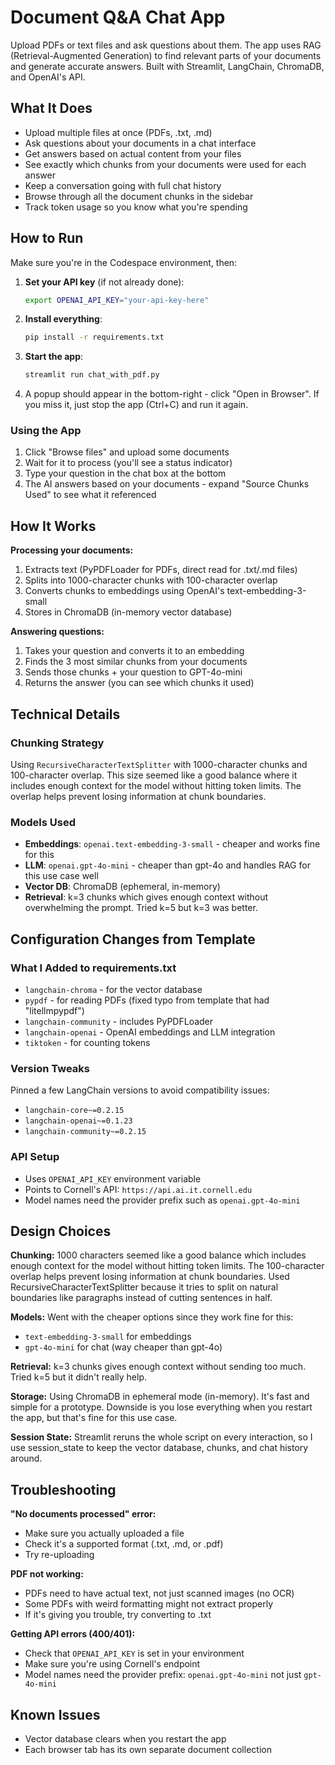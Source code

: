 
# Document Q&A Chat App

Upload PDFs or text files and ask questions about them. The app uses RAG (Retrieval-Augmented Generation) to find relevant parts of your documents and generate accurate answers. Built with Streamlit, LangChain, ChromaDB, and OpenAI's API.

## What It Does

- Upload multiple files at once (PDFs, .txt, .md)
- Ask questions about your documents in a chat interface
- Get answers based on actual content from your files
- See exactly which chunks from your documents were used for each answer
- Keep a conversation going with full chat history
- Browse through all the document chunks in the sidebar
- Track token usage so you know what you're spending

## How to Run

Make sure you're in the Codespace environment, then:

1. **Set your API key** (if not already done):
   ```bash
   export OPENAI_API_KEY="your-api-key-here"
   ```

2. **Install everything**:
   ```bash
   pip install -r requirements.txt
   ```

3. **Start the app**:
   ```bash
   streamlit run chat_with_pdf.py
   ```

4. A popup should appear in the bottom-right - click "Open in Browser". If you miss it, just stop the app (Ctrl+C) and run it again.

### Using the App

1. Click "Browse files" and upload some documents
2. Wait for it to process (you'll see a status indicator)
3. Type your question in the chat box at the bottom
4. The AI answers based on your documents - expand "Source Chunks Used" to see what it referenced

## How It Works

**Processing your documents:**
1. Extracts text (PyPDFLoader for PDFs, direct read for .txt/.md files)
2. Splits into 1000-character chunks with 100-character overlap
3. Converts chunks to embeddings using OpenAI's text-embedding-3-small
4. Stores in ChromaDB (in-memory vector database)

**Answering questions:**
1. Takes your question and converts it to an embedding
2. Finds the 3 most similar chunks from your documents
3. Sends those chunks + your question to GPT-4o-mini
4. Returns the answer (you can see which chunks it used)

## Technical Details

### Chunking Strategy
Using `RecursiveCharacterTextSplitter` with 1000-character chunks and 100-character overlap. This size seemed like a good balance where it includes enough context for the model without hitting token limits. The overlap helps prevent losing information at chunk boundaries.

### Models Used
- **Embeddings**: `openai.text-embedding-3-small` - cheaper and works fine for this
- **LLM**: `openai.gpt-4o-mini` - cheaper than gpt-4o and handles RAG for this use case well
- **Vector DB**: ChromaDB (ephemeral, in-memory)
- **Retrieval**: k=3 chunks which gives enough context without overwhelming the prompt. Tried k=5 but k=3 was better.


## Configuration Changes from Template

### What I Added to requirements.txt

- `langchain-chroma` - for the vector database
- `pypdf` - for reading PDFs (fixed typo from template that had "litellmpypdf")
- `langchain-community` - includes PyPDFLoader
- `langchain-openai` - OpenAI embeddings and LLM integration
- `tiktoken` - for counting tokens

### Version Tweaks

Pinned a few LangChain versions to avoid compatibility issues:
- `langchain-core~=0.2.15`
- `langchain-openai~=0.1.23`
- `langchain-community~=0.2.15`

### API Setup

- Uses `OPENAI_API_KEY` environment variable
- Points to Cornell's API: `https://api.ai.it.cornell.edu`
- Model names need the provider prefix such as `openai.gpt-4o-mini`

## Design Choices

**Chunking:** 1000 characters seemed like a good balance which includes enough context for the model without hitting token limits. The 100-character overlap helps prevent losing information at chunk boundaries. Used RecursiveCharacterTextSplitter because it tries to split on natural boundaries like paragraphs instead of cutting sentences in half.

**Models:** Went with the cheaper options since they work fine for this:
- `text-embedding-3-small` for embeddings
- `gpt-4o-mini` for chat (way cheaper than gpt-4o)

**Retrieval:** k=3 chunks gives enough context without sending too much. Tried k=5 but it didn't really help.

**Storage:** Using ChromaDB in ephemeral mode (in-memory). It's fast and simple for a prototype. Downside is you lose everything when you restart the app, but that's fine for this use case.

**Session State:** Streamlit reruns the whole script on every interaction, so I use session_state to keep the vector database, chunks, and chat history around.

## Troubleshooting

**"No documents processed" error:**
- Make sure you actually uploaded a file
- Check it's a supported format (.txt, .md, or .pdf)
- Try re-uploading

**PDF not working:**
- PDFs need to have actual text, not just scanned images (no OCR)
- Some PDFs with weird formatting might not extract properly
- If it's giving you trouble, try converting to .txt

**Getting API errors (400/401):**
- Check that `OPENAI_API_KEY` is set in your environment
- Make sure you're using Cornell's endpoint
- Model names need the provider prefix: `openai.gpt-4o-mini` not just `gpt-4o-mini`

## Known Issues

- Vector database clears when you restart the app
- Each browser tab has its own separate document collection